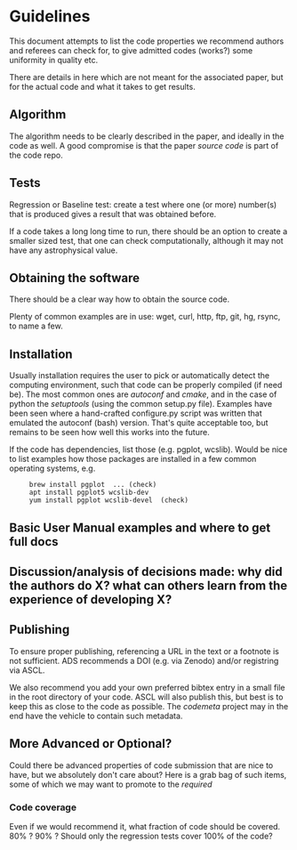 # Guidelines

This document attempts to list the code properties we recommend
authors and referees can check for, to give admitted codes (works?)
some uniformity in quality etc.

There are details in here which are not meant for the associated paper, but
for the actual code and what it takes to get results.

##  Algorithm 

The algorithm needs to be clearly described in the paper, and ideally
in the code as well. A good compromise is that the paper *source code*
is part of the code repo.

## Tests

Regression or Baseline test: create a test where one (or more)
number(s) that is produced gives a result that was obtained before. 

If a code takes a long long time to run, there should be an option to
create a smaller sized test, that one can check computationally,
although it may not have any astrophysical value.

## Obtaining the software

There should be a clear way how to obtain the source code.

Plenty of common examples are in use: wget, curl, http, ftp, git, hg, rsync, to name a few.


## Installation

Usually installation requires the user to pick or automatically detect the computing environment, such that
code can be properly compiled (if need be). The most common ones are *autoconf* and *cmake*, and in
the case of python the *setuptools* (using the common setup.py file). Examples have been seen where
a hand-crafted configure.py script was written that emulated the autoconf (bash) version. That's quite
acceptable too, but remains to be seen how well this works into the future.

If the code has dependencies, list those (e.g. pgplot, wcslib). Would be nice to list examples how those
packages are installed in a few common operating systems, e.g.

	     brew install pgplot  ... (check)
	     apt install pgplot5 wcslib-dev
	     yum install pgplot wcslib-devel  (check)

## Basic User Manual examples and where to get full docs



## Discussion/analysis of decisions made: why did the authors do X? what can others learn from the experience of developing X?

## Publishing

To ensure proper publishing, referencing a URL in the text or a footnote is not sufficient. ADS recommends a DOI (e.g. via Zenodo)
and/or registring via ASCL.

We also recommend you add your own preferred bibtex entry in a small file in the root directory of your code. ASCL will also
publish this, but best is to keep this as close to the code as possible. The *codemeta* project may in the end have the vehicle
to contain such metadata.

## More Advanced or Optional?

Could there be advanced properties of code submission that are nice to have, but we absolutely don't care about? Here is a grab bag of
such items, some of which we may want to promote to the *required*

### Code coverage

Even if we would recommend it, what fraction of code should be covered. 80% ? 90% ? Should only the regression tests cover 100% of the code?

